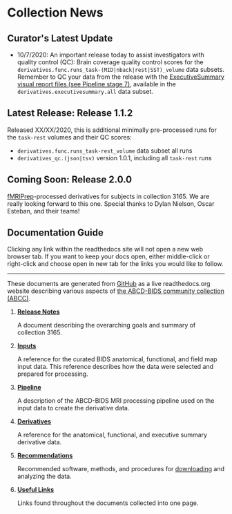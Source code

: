 # Collection News

## Curator's Latest Update

- 10/7/2020: An important release today to assist investigators with quality control (QC): Brain coverage quality control scores for the `derivatives.func.runs_task-(MID|nback|rest|SST)_volume` data subsets.  Remember to QC your data from the release with the [ExecutiveSummary visual report files (see Pipeline stage 7)](https://collection3165.readthedocs.io/en/stable/pipeline/#stage-7-executivesummary), available in the `derivatives.executivesummary.all` data subset.

## Latest Release: Release 1.1.2

Released XX/XX/2020, this is additional minimally pre-processed runs for the `task-rest` volumes and their QC scores:

- `derivatives.func.runs_task-rest_volume` data subset all runs
- `derivatives_qc.(json|tsv)` version 1.0.1, including all `task-rest` runs

## Coming Soon: Release 2.0.0

[fMRIPrep](https://fmriprep.org/)-processed derivatives for subjects in collection 3165.  We are really looking forward to this one.  Special thanks to Dylan Nielson, Oscar Esteban, and their teams!

## Documentation Guide

Clicking any link within the readthedocs site will not open a new web browser tab.  If you want to keep your docs open, either middle-click or right-click and choose open in new tab for the links you would like to follow.

---

These documents are generated from [GitHub](https://github.com/ABCD-STUDY/nda-abcd-collection-3165) as a live readthedocs.org website describing various aspects of [the ABCD-BIDS community collection (ABCC)](https://nda.nih.gov/edit_collection.html?id=3165).

1. [**Release Notes**](https://collection3165.readthedocs.io/en/stable/release_notes/)

    A document describing the overarching goals and summary of collection 3165.

1. [**Inputs**](https://collection3165.readthedocs.io/en/stable/inputs/)

    A reference for the curated BIDS anatomical, functional, and field map input data.  This reference describes how the data were selected and prepared for processing.

1. [**Pipeline**](https://collection3165.readthedocs.io/en/stable/pipeline/)

    A description of the ABCD-BIDS MRI processing pipeline used on the input data to create the derivative data.

1. [**Derivatives**](https://collection3165.readthedocs.io/en/stable/derivatives/)

    A reference for the anatomical, functional, and executive summary derivative data.

1. [**Recommendations**](https://collection3165.readthedocs.io/en/stable/recommendations/)

    Recommended software, methods, and procedures for [downloading](https://github.com/ABCD-STUDY/nda-abcd-s3-downloader) and analyzing the data.

1. [**Useful Links**](https://collection3165.readthedocs.io/en/stable/useful/)

    Links found throughout the documents collected into one page.
